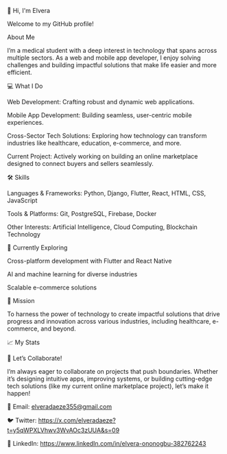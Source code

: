 
👋 Hi, I'm Elvera 

Welcome to my GitHub profile!

About Me

I’m a medical student with a deep interest in technology that spans across multiple sectors. As a web and mobile app developer, I enjoy solving challenges and building impactful solutions that make life easier and more efficient.

💻 What I Do

Web Development: Crafting robust and dynamic web applications.

Mobile App Development: Building seamless, user-centric mobile experiences.

Cross-Sector Tech Solutions: Exploring how technology can transform industries like healthcare, education, e-commerce, and more.

Current Project: Actively working on building an online marketplace designed to connect buyers and sellers seamlessly.


🛠️ Skills

Languages & Frameworks: Python, Django, Flutter, React, HTML, CSS, JavaScript

Tools & Platforms: Git, PostgreSQL, Firebase, Docker

Other Interests: Artificial Intelligence, Cloud Computing, Blockchain Technology


🌱 Currently Exploring

Cross-platform development with Flutter and React Native

AI and machine learning for diverse industries

Scalable e-commerce solutions


🌟 Mission

To harness the power of technology to create impactful solutions that drive progress and innovation across various industries, including healthcare, e-commerce, and beyond.

📈 My Stats

🤝 Let’s Collaborate!

I’m always eager to collaborate on projects that push boundaries. Whether it’s designing intuitive apps, improving systems, or building cutting-edge tech solutions (like my current online marketplace project), let’s make it happen!

💌 Email: elveradaeze355@gmail.com

🐦 Twitter: https://x.com/elveradaeze?t=y5qWPXLVhwv3WvAOc3zUUA&s=09

🔗 LinkedIn: https://www.linkedIn.com/in/elvera-ononogbu-382762243


